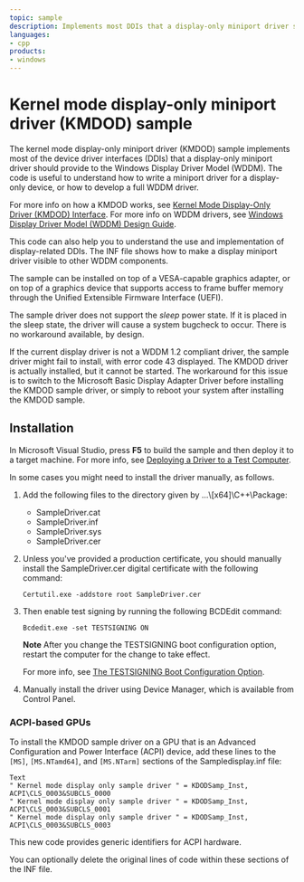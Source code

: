 ```yaml
---
topic: sample
description: Implements most DDIs that a display-only miniport driver should provide to the Windows Display Driver Model (WDDM).
languages:
- cpp
products:
- windows
---
```


<!---
    name: Kernel mode display-only miniport driver (KMDOD) sample
    platform: WDM
    language: cpp
    category: Video
    description: Implements most DDIs that a display-only miniport driver should provide to the Windows Display Driver Model (WDDM).
    samplefwlink: http://go.microsoft.com/fwlink/p/?LinkId=620317
--->

# Kernel mode display-only miniport driver (KMDOD) sample

The kernel mode display-only miniport driver (KMDOD) sample implements most of the device driver interfaces (DDIs) that a display-only miniport driver should provide to the Windows Display Driver Model (WDDM). The code is useful to understand how to write a miniport driver for a display-only device, or how to develop a full WDDM driver.

For more info on how a KMDOD works, see [Kernel Mode Display-Only Driver (KMDOD) Interface](http://msdn.microsoft.com/en-us/library/windows/hardware/jj673962). For more info on WDDM drivers, see [Windows Display Driver Model (WDDM) Design Guide](http://msdn.microsoft.com/en-us/library/windows/hardware/ff570593).

This code can also help you to understand the use and implementation of display-related DDIs. The INF file shows how to make a display miniport driver visible to other WDDM components.

The sample can be installed on top of a VESA-capable graphics adapter, or on top of a graphics device that supports access to frame buffer memory through the Unified Extensible Firmware Interface (UEFI).

The sample driver does not support the *sleep* power state. If it is placed in the sleep state, the driver will cause a system bugcheck to occur. There is no workaround available, by design.

If the current display driver is not a WDDM 1.2 compliant driver, the sample driver might fail to install, with error code 43 displayed. The KMDOD driver is actually installed, but it cannot be started. The workaround for this issue is to switch to the Microsoft Basic Display Adapter Driver before installing the KMDOD sample driver, or simply to reboot your system after installing the KMDOD sample.

## Installation

In Microsoft Visual Studio, press **F5** to build the sample and then deploy it to a target machine. For more info, see [Deploying a Driver to a Test Computer](http://msdn.microsoft.com/en-us/library/windows/hardware/hh454834).

In some cases you might need to install the driver manually, as follows.

1. Add the following files to the directory given by ...\\[x64]\\C++\\Package:
    - SampleDriver.cat
    - SampleDriver.inf
    - SampleDriver.sys
    - SampleDriver.cer

1. Unless you've provided a production certificate, you should manually install the SampleDriver.cer digital certificate with the following command:

    `Certutil.exe -addstore root SampleDriver.cer`

1. Then enable test signing by running the following BCDEdit command:

    `Bcdedit.exe -set TESTSIGNING ON`

    **Note** After you change the TESTSIGNING boot configuration option, restart the computer for the change to take effect.

    For more info, see [The TESTSIGNING Boot Configuration Option](http://msdn.microsoft.com/en-us/library/windows/hardware/ff553484).

1. Manually install the driver using Device Manager, which is available from Control Panel.

### ACPI-based GPUs

To install the KMDOD sample driver on a GPU that is an Advanced Configuration and Power Interface (ACPI) device, add these lines to the `[MS]`, `[MS.NTamd64]`, and `[MS.NTarm]` sections of the Sampledisplay.inf file:

```inf
Text
" Kernel mode display only sample driver " = KDODSamp_Inst, ACPI\CLS_0003&SUBCLS_0000
" Kernel mode display only sample driver " = KDODSamp_Inst, ACPI\CLS_0003&SUBCLS_0001
" Kernel mode display only sample driver " = KDODSamp_Inst, ACPI\CLS_0003&SUBCLS_0003
```

This new code provides generic identifiers for ACPI hardware.

You can optionally delete the original lines of code within these sections of the INF file.